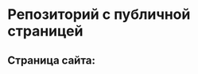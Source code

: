 # Репозиторий с публичной страницей

## Страница сайта:
<!-- Вставить страницу на публичную страницу -->